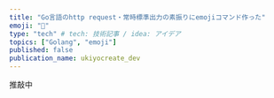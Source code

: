 ```yaml
---
title: "Go言語のhttp request・常時標準出力の素振りにemojiコマンド作った"
emoji: "🦍"
type: "tech" # tech: 技術記事 / idea: アイデア
topics: ["Golang", "emoji"]
published: false
publication_name: ukiyocreate_dev
---
```



推敲中
